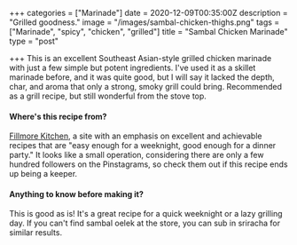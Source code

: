 +++
categories = ["Marinade"]
date = 2020-12-09T00:35:00Z
description = "Grilled goodness."
image = "/images/sambal-chicken-thighs.png"
tags = ["Marinade", "spicy", "chicken", "grilled"]
title = "Sambal Chicken Marinade"
type = "post"

+++
This is an excellent Southeast Asian-style grilled chicken marinade with just a few simple but potent ingredients. I've used it as a skillet marinade before, and it was quite good, but I will say it lacked the depth, char, and aroma that only a strong, smoky grill could bring. Recommended as a grill recipe, but still wonderful from the stove top.

#### Where's this recipe from?

[Fillmore Kitchen](https://www.fillmorekitchen.com/sambal-chicken-thighs/ "Fillmore Kitchen"), a site with an emphasis on excellent and achievable recipes that are "easy enough for a weeknight, good enough for a dinner party." It looks like a small operation, considering there are only a few hundred followers on the Pinstagrams, so check them out if this recipe ends up being a keeper.

#### Anything to know before making it?

This is good as is! It's a great recipe for a quick weeknight or a lazy grilling day. If you can't find sambal oelek at the store, you can sub in sriracha for similar results.